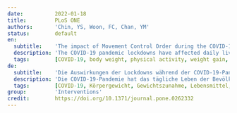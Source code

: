 ```yaml
---
date:          2022-01-18
title:         PLoS ONE
authors:       'Chin, YS, Woon, FC, Chan, YM'
status:        default
en:
  subtitle:    'The impact of Movement Control Order during the COVID-19 pandemic on lifestyle behaviours and body weight changes: Findings from the MyNutriLifeCOVID-19 online survey'
  description: 'The COVID-19 pandemic lockdowns have affected daily lives of the communities worldwide. This study aims to determine the lifestyle behaviours and their associations with body weight changes among Malaysian adults during the Movement Control Order (MCO) due to COVID-19 pandemic. A total of 1319 Malaysian adults participated in this cross-sectional online survey. Information on anthropometric data including body weight and height, and lifestyle behaviours including eating pattern, physical activity, and sleep pattern were self-reported by the respondents. A multivariable generalised linear mixed model was used to assess the associations between lifestyle behaviours and body weight changes with adjustment of confounding factors; namely, age, sex, ethnicity, and body weight status before MCO. During MCO, 41.2% of the respondents perceived that their eating patterns were healthier, but 36.3% reduced their physical activities, and 25.7% had a poorer sleep quality. Further, the proportion of adults who reported having lose weight (32.2%) was almost similar to those who reported having gained weight (30.7%). Lifestyle behaviours including less frequent practice of healthy cooking methods and lunch skipping were associated with weight gain, while less frequent consumption of high fat foods, more frequent physical activity, and good sleep latency were associated with lower risk of weight gain. In contrast, practicing healthy eating concept, skipped lunch, and more frequent physical activity were significantly associated with weight loss. Lifestyle behaviours were associated with body weight changes during MCO. While the COVID-19 pandemic lockdown is necessary to prevent further spread of the disease, promoting healthy lifestyle practices during lockdown should be implemented for a healthy weight and better health. '
  tags:        [COVID-19, body weight, physical activity, weight gain, food, nutrition, overweight, pandemics]
de:
  subtitle:    'Die Auswirkungen der Lockdowns während der COVID-19-Pandemie auf das Lebensstilverhalten und die Veränderung des Körpergewichts: Ergebnisse der Online-Umfrage MyNutriLifeCOVID-19'
  description: 'Die COVID-19-Pandemie hat das tägliche Leben der Bevölkerung weltweit beeinflusst. Diese Studie zielt darauf ab, das Lebensstilverhalten und dessen Zusammenhang mit Veränderungen des Körpergewichts unter malaysischen Erwachsenen während des Lockdowns aufgrund der COVID-19-Pandemie zu bestimmen. Insgesamt nahmen 1319 malaysische Erwachsene an dieser Online-Querschnittsbefragung teil. Die Befragten machten Angaben zu anthropometrischen Daten, einschließlich Körpergewicht und -größe, sowie zu ihrem Lebensstil, einschließlich Essverhalten, körperlicher Aktivität und Schlafverhalten. Ein multivariables verallgemeinertes lineares Mischmodell wurde verwendet, um die Zusammenhänge zwischen Lebensstilverhalten und Körpergewichtsveränderungen zu bewerten, wobei Störfaktoren wie Alter, Geschlecht, ethnische Zugehörigkeit und Körpergewichtsstatus vor der MCO bereinigt wurden. Während der MCO gaben 41,2 % der Befragten an, sich gesünder zu ernähren, aber 36,3 % reduzierten ihre körperlichen Aktivitäten, und 25,7 % hatten eine schlechtere Schlafqualität. Außerdem war der Anteil der Erwachsenen, die angaben, Gewicht verloren zu haben (32,2 %), fast gleich groß wie der Anteil derer, die angaben, Gewicht zugenommen zu haben (30,7 %). Lifestyle-Verhaltensweisen wie die seltenere Anwendung gesunder Kochmethoden und das Auslassen des Mittagessens wurden mit einer Gewichtszunahme in Verbindung gebracht, während der seltenere Verzehr von fettreichen Lebensmitteln, häufigere körperliche Aktivität und eine gute Schlaflatenz mit einem geringeren Risiko einer Gewichtszunahme verbunden waren. Im Gegensatz dazu waren das Einhalten eines gesunden Ernährungskonzepts, das Auslassen des Mittagessens und häufigere körperliche Betätigung signifikant mit einer Gewichtsabnahme verbunden. Lifestyle-Verhaltensweisen wurden mit Veränderungen des Körpergewichts während der MCO in Verbindung gebracht. Während der COVID-19-Lockdown notwendig ist, um eine weitere Ausbreitung der Krankheit zu verhindern, sollte die Förderung gesunder Lebensstilpraktiken während des Lockdowns für ein gesundes Gewicht und eine bessere Gesundheit umgesetzt werden.' 
  tags:        [COVID-19, Körpergewicht, Gewichtszunahme, Lebensmittel, Ernährung, Übergewicht, Pandemien, Körperliche Aktivität]
group:         'Interventions'
credit:        https://doi.org/10.1371/journal.pone.0262332
---
```

